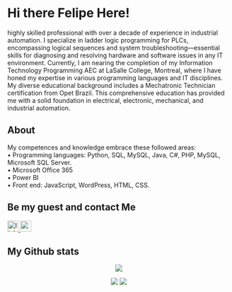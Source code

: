 # Hi there Felipe Here!
highly skilled professional with over a decade of experience in industrial automation. I specialize in ladder logic programming for PLCs, encompassing logical sequences and system troubleshooting—essential skills for diagnosing and resolving hardware and software issues in any IT environment. Currently, I am nearing the completion of my Information Technology Programming AEC at LaSalle College, Montreal, where I have honed my expertise in various programming languages and IT disciplines.
My diverse educational background includes a Mechatronic Technician certification from Opet Brazil. This comprehensive education has provided me with a solid foundation in electrical, electronic, mechanical, and industrial automation.

## About
My competences and knowledge embrace these followed areas:<br>
•	Programming languages: Python, SQL, MySQL, Java, C#, PHP, MySQL, Microsoft SQL Server.<br>
•	Microsoft Office 365<br>
•	Power BI<br>
•	Front end: JavaScript, WordPress, HTML, CSS.

## Be my guest and contact Me
<div align="left">
  <a href="https://www.linkedin.com/in/felipe-oliveira-dos-santos-2612f88/" target="_blank">
    <img src="https://img.shields.io/static/v1?message=LinkedIn&logo=linkedin&label=&color=0077B5&logoColor=white&labelColor=&style=for-the-badge" height="25" alt="linkedin logo"/>
  </a>
  <a href="feeoliveirasantoss@gmail.com" target="_blank">
    <img src="https://img.shields.io/static/v1?message=Gmail&logo=gmail&label=&color=D14836&logoColor=white&labelColor=&style=for-the-badge" height="25" alt="gmail logo"/>
  </a>
</div>

## My Github stats
<center>

![](https://github-profile-summary-cards.vercel.app/api/cards/profile-details?username=feeoliveira-oficial)

![](https://github-profile-summary-cards.vercel.app/api/cards/stats?username=feeoliveira-oficial)
![](https://github-profile-summary-cards.vercel.app/api/cards/repos-per-language?username=feeoliveira-oficial)

</center>
